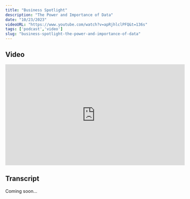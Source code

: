 ```yaml
---
title: "Business Spotlight"
description: "The Power and Importance of Data"
date: "10/23/2023"
videoURL: "https://www.youtube.com/watch?v=apRjhlclPFQ&t=136s"
tags: ['podcast','video']
slug: "business-spotlight-the-power-and-importance-of-data"
---
```

## Video
<iframe width="560" height="315" src="https://www.youtube.com/embed/apRjhlclPFQ" frameborder="0" allow="accelerometer; autoplay; clipboard-write; encrypted-media; gyroscope; picture-in-picture" allowfullscreen></iframe>

## Transcript
Coming soon...
